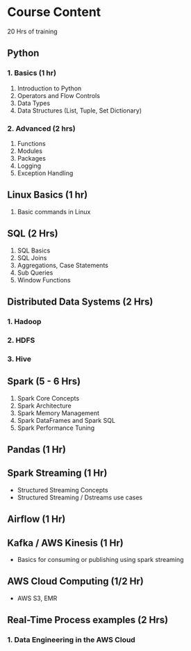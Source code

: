 # Course Content

20 Hrs of training

## Python 


### 1. Basics (1 hr)
1. Introduction to Python
2. Operators and Flow Controls
3. Data Types
4. Data Structures (List, Tuple, Set Dictionary)

### 2. Advanced (2 hrs)
1. Functions
2. Modules
3. Packages
4. Logging
5. Exception Handling


## Linux Basics (1 hr)
1. Basic commands in Linux

## SQL (2 Hrs)
1. SQL Basics
2. SQL Joins
3. Aggregations, Case Statements
4. Sub Queries
5. Window Functions

## Distributed Data Systems (2 Hrs)

  ### 1. Hadoop    
  ### 2. HDFS
  ### 3. Hive

## Spark  (5 - 6 Hrs)
1. Spark Core Concepts
2. Spark Architecture
3. Spark Memory Management
4. Spark DataFrames and Spark SQL
5. Spark Performance Tuning

## Pandas (1 Hr)

## Spark Streaming (1 Hr)
- Structured Streaming Concepts
- Structured Streaming / Dstreams use cases

## Airflow (1 Hr)

## Kafka / AWS Kinesis (1 Hr)
- Basics for consuming or publishing using spark streaming

## AWS Cloud Computing (1/2 Hr)
- AWS S3, EMR

## Real-Time Process examples (2 Hrs)

  ### 1. Data Engineering in the AWS Cloud
